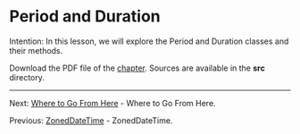 # Period and Duration

Intention: In this lesson, we will explore the Period and Duration classes and their methods.

Download the PDF file of the [chapter](chapter_36.pdf). Sources are available in the <b>src</b> directory. 


<hr>

Next: [Where to Go From Here](chapter_37.md "Where to Go From Here") - Where to Go From Here.

Previous: [ZonedDateTime](chapter_35.md "ZonedDateTime") - ZonedDateTime.